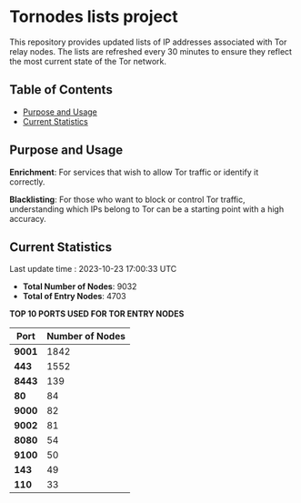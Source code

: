 # Tornodes lists project

This repository provides updated lists of IP addresses associated with Tor relay nodes. The lists are refreshed every 30 minutes to ensure they reflect the most current state of the Tor network.

## Table of Contents

- [Purpose and Usage](#purpose-and-usage)
- [Current Statistics](#current-statistics)


## Purpose and Usage

**Enrichment**: For services that wish to allow Tor traffic or identify it correctly.

**Blacklisting**: For those who want to block or control Tor traffic, understanding which IPs belong to Tor can be a starting point with a high accuracy.

## Current Statistics

Last update time : 2023-10-23 17:00:33 UTC

- **Total Number of Nodes**: 9032
- **Total of Entry Nodes**: 4703

**TOP 10 PORTS USED FOR TOR ENTRY NODES**

| **Port** | **Number of Nodes** |
|------|-----------------|
| **9001**   | 1842  |
| **443**   | 1552  |
| **8443**   | 139  |
| **80**   | 84  |
| **9000**   | 82  |
| **9002**   | 81  |
| **8080**   | 54  |
| **9100**   | 50  |
| **143**   | 49  |
| **110**   | 33  |

